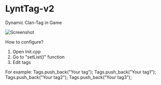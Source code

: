 # LyntTag-v2
Dynamic Clan-Tag in Game

![Screenshot](https://i.imgur.com/LUErBlv.gif)

How to configure?

1. Open Init.cpp
2. Go to "setList()" function
3. Edit tags

For example:
Tags.push_back("Your tag");
Tags.push_back("Your tag1");
Tags.push_back("Your tag2");
Tags.push_back("Your tag3");
